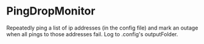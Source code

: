 # PingDropMonitor
Repeatedly ping a list of ip addresses (in the config file) and mark an outage when all pings to those addresses fail. Log to .config's outputFolder.
